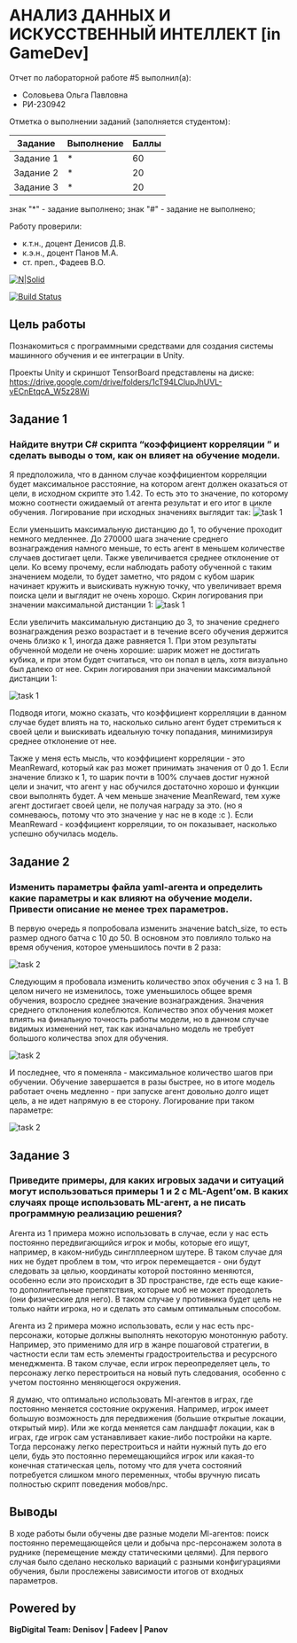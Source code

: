 # АНАЛИЗ ДАННЫХ И ИСКУССТВЕННЫЙ ИНТЕЛЛЕКТ [in GameDev]
Отчет по лабораторной работе #5 выполнил(а):
- Соловьева Ольга Павловна
- РИ-230942

Отметка о выполнении заданий (заполняется студентом):

| Задание | Выполнение | Баллы |
| ------ | ------ | ------ |
| Задание 1 | * | 60 |
| Задание 2 | * | 20 |
| Задание 3 | * | 20 |

знак "*" - задание выполнено; знак "#" - задание не выполнено;

Работу проверили:
- к.т.н., доцент Денисов Д.В.
- к.э.н., доцент Панов М.А.
- ст. преп., Фадеев В.О.

[![N|Solid](https://cldup.com/dTxpPi9lDf.thumb.png)](https://nodesource.com/products/nsolid)

[![Build Status](https://travis-ci.org/joemccann/dillinger.svg?branch=master)](https://travis-ci.org/joemccann/dillinger)

## Цель работы
Познакомиться с программными средствами для создания системы машинного обучения и ее интеграции в Unity.

Проекты Unity и скриншот TensorBoard представлены на диске: https://drive.google.com/drive/folders/1cT94LClupJhUVL-vECnEtqcA_W5z28Wi

## Задание 1
### Найдите внутри C# скрипта “коэффициент корреляции ” и сделать выводы о том, как он влияет на обучение модели.

Я предположила, что в данном случае коэффициентом корреляции будет максимальное расстояние, на котором агент должен оказаться от цели, в исходном скрипте это 1.42. То есть это то значение, по которому можно соотнести ожидаемый от агента результат и его итог в цикле обучения. Логирование при исходных значениях выглядит так:
![task 1](https://github.com/kurlyushonok/DA-in-GameDev-lab5/blob/main/images/distance1.jpg)

Если уменьшить максимальную дистанцию до 1, то обучение проходит немного медленнее. До 270000 шага значение среднего вознаграждения намного меньше, то есть агент в меньшем количестве случаев достигает цели. Также увеличивается среднее отклонение от цели. Ко всему прочему, если наблюдать работу обученной с таким значением модели, то будет заметно, что рядом с кубом шарик начинает кружить и выискивать нужную точку, что увеличивает время поиска цели и выглядит не очень хорошо. Скрин логирования при значении максимальной дистанции 1:
![task 1](https://github.com/kurlyushonok/DA-in-GameDev-lab5/blob/main/images/originalValues.jpg)

Если увеличить максимальную дистанцию до 3, то значение среднего вознаграждения резко возрастает и в течение всего обучения держится очень близко к 1, иногда даже равняется 1. При этом результаты обученной модели не очень хорошие: шарик может не достигать кубика, и при этом будет считаться, что он попал в цель, хотя визуально был далеко от нее. Скрин логирования при значении максимальной дистанции 1:

![task 1](https://github.com/kurlyushonok/DA-in-GameDev-lab5/blob/main/images/distance3.jpg)

Подводя итоги, можно сказать, что коэффициент коррелляции в данном случае будет влиять на то, насколько сильно агент будет стремиться к своей цели и выискивать идеальную точку попадания, минимизируя среднее отклонение от нее.

Также у меня есть мысль, что коэффициент корреляции - это MeanReward, который как раз может принимать значения от 0 до 1. Если значение близко к 1, то шарик почти в 100% случаев достиг нужной цели и значит, что агент у нас обучился достаточно хорошо и функции свои выполнять будет. А чем меньше значение MeanReward, тем хуже агент достигает своей цели, не получая награду за это. (но я сомневаюсь, потому что это значение у нас не в коде :с ). Если MeanReward - коэффициент корреляции, то он показывает, насколько успешно обучилась модель.

## Задание 2
### Изменить параметры файла yaml-агента и определить какие параметры и как влияют на обучение модели. Привести описание не менее трех параметров.

В первую очередь я попробовала изменить значение batch_size, то есть размер одного батча с 10 до 50. В основном это повлияло только на время обучения, которое уменьшилось почти в 2 раза:

![task 2](https://github.com/kurlyushonok/DA-in-GameDev-lab5/blob/main/images/batch50.jpg)

Следующим я пробовала изменить количество эпох обучения с 3 на 1. В целом ничего не изменилось, тоже уменьшилось общее время обучения, возросло среднее значение вознаграждения. Значения среднего отклонения колеблются. Количество эпох обучения может влиять на финальную точность работы модели, но в данном случае видимых изменений нет, так как изначально модель не требует большого количества эпох для обучения.

![task 2](https://github.com/kurlyushonok/DA-in-GameDev-lab5/blob/main/images/epochs1.jpg)

И последнее, что я поменяла - максимальное количество шагов при обучении. Обучение завершается в разы быстрее, но в итоге модель работает очень медленно - при запуске агент довольно долго ищет цель, а не идет напрямую в ее сторону. Логирование при таком параметре:

![task 2](https://github.com/kurlyushonok/DA-in-GameDev-lab5/blob/main/images/steps20000.jpg)

## Задание 3
### Приведите примеры, для каких игровых задачи и ситуаций могут использоваться примеры 1 и 2 с ML-Agent’ом. В каких случаях проще использовать ML-агент, а не писать программную реализацию решения? 

Агента из 1 примера можно использовать в случае, если у нас есть постоянно передвигающийся игрок и мобы, которые его ищут, например, в каком-нибудь синглплеерном шутере. В таком случае для них не будет проблем в том, что игрок перемещается - они будут следовать за целью, координаты которой постоянно меняются, особенно если это происходит в 3D пространстве, где есть еще какие-то дополнительные препятствия, которые моб не может преодолеть (они физические для него). В таком случае у противника будет цель не только найти игрока, но и сделать это самым оптимальным способом.

Агента из 2 примера можно использовать, если у нас есть npc-персонажи, которые должны выполнять некоторую монотонную работу. Например, это применимо для игр в жанре пошаговой стратегии, в частности если там есть элементы градостроительства и ресурсного менеджмента. В таком случае, если игрок переопределяет цель, то персонажу легко перестроиться на новый путь следования, особенно с учетом постоянно меняющегося окружения.

Я думаю, что оптимально использовать Ml-агентов в играх, где постоянно меняется состояние окружения. Например, игрок имеет большую возможность для передвижения (большие открытые локации, открытый мир). Или же когда меняется сам ландшафт локации, как в играх, где игрок сам устанавливает какие-либо постройки на карте. Тогда персонажу легко перестроиться и найти нужный путь до его цели, будь это постоянно перемещающийся игрок или какая-то конечная статическая цель, потому что для учета состояний потребуется слишком много переменных, чтобы вручную писать полностью скрипт поведения мобов/npc.

## Выводы

В ходе работы были обучены две разные модели Ml-агентов: поиск постоянно перемещающейся цели и добыча npc-персонажем золота в руднике (перемещение между статическими целями). Для первого случая было сделано несколько вариаций с разными конфигурациями обучения, были прослежены зависимости итогов от входных параметров.


## Powered by

**BigDigital Team: Denisov | Fadeev | Panov**
